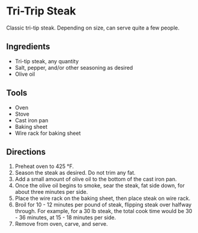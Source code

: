 # Tri-Trip Steak

Classic tri-tip steak. Depending on size, can serve quite a few people.



## Ingredients

- Tri-tip steak, any quantity
- Salt, pepper, and/or other seasoning as desired
- Olive oil



## Tools

- Oven
- Stove
- Cast iron pan
- Baking sheet
- Wire rack for baking sheet



## Directions

1. Preheat oven to 425 &deg;F.
1. Season the steak as desired. Do not trim any fat.
1. Add a small amount of olive oil to the bottom of the cast iron pan. 
1. Once the olive oil begins to smoke, sear the steak, fat side down, for about three minutes per side.
1. Place the wire rack on the baking sheet, then place steak on wire rack.
1. Broil for 10 - 12 minutes per pound of steak, flipping steak over halfway through. For example, for a 30 lb steak, the total cook time would be 30 - 36 minutes, at 15 - 18 minutes per side.
1. Remove from oven, carve, and serve.

